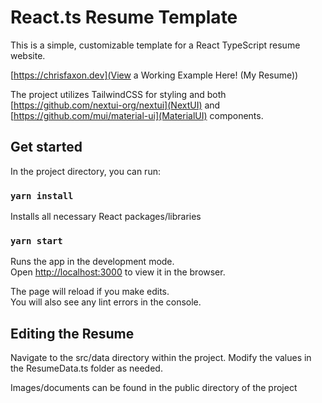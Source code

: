 # React.ts Resume Template

This is a simple, customizable template for a React TypeScript resume website.

[https://chrisfaxon.dev](View a Working Example Here! (My Resume))

The project utilizes TailwindCSS for styling and both [https://github.com/nextui-org/nextui](NextUI) and [https://github.com/mui/material-ui](MaterialUI) components.

## Get started

In the project directory, you can run:

### `yarn install`

Installs all necessary React packages/libraries

### `yarn start`

Runs the app in the development mode.\
Open [http://localhost:3000](http://localhost:3000) to view it in the browser.

The page will reload if you make edits.\
You will also see any lint errors in the console.

## Editing the Resume

Navigate to the src/data directory within the project. Modify the values in the ResumeData.ts folder as needed.

Images/documents can be found in the public directory of the project
